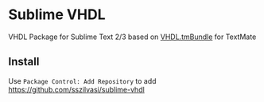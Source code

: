# Sublime VHDL
VHDL Package for Sublime Text 2/3 based on [VHDL.tmBundle](http://svn.textmate.org/trunk/Review/Bundles/VHDL.tmbundle/) for TextMate

## Install

Use `Package Control: Add Repository` to add https://github.com/sszilvasi/sublime-vhdl
